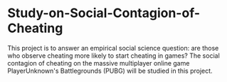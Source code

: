 # Study-on-Social-Contagion-of-Cheating

This project is to answer an empirical social science question: are those who observe cheating more likely to start cheating in games? The social contagion of cheating on the massive multiplayer online game PlayerUnknown's Battlegrounds (PUBG) will be studied in this project.
